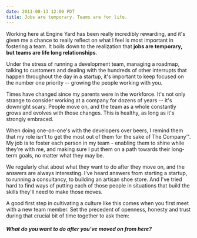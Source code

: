 ```yaml
---
date: 2011-08-13 12:00 PDT
title: Jobs are temporary. Teams are for life.
---
```


Working here at Engine Yard has been really incredibly rewarding, and it's given me a chance to really reflect on what I feel is most important in fostering a team.  It boils down to the realization that **jobs are temporary, but teams are life long relationships**.

Under the stress of running a development team, managing a roadmap, talking to customers and dealing with the hundreds of other interrupts that happen throughout the day in a startup, it's important to keep focused on the number one priority -- growing the people working with you.

Times have changed since my parents were in the workforce.  It's not only strange to consider working at a company for dozens of years -- it's downright scary.  People move on, and the team as a whole constantly grows and evolves with those changes.  This is healthy, as long as it's strongly embraced.

When doing one-on-one's with the developers over beers, I remind them that my role isn't to get the most out of them for the sake of The Company&trade;.  My job is to foster each person in my team - enabling them to shine while they're with me, and making sure I put them on a path towards their long-term goals, no matter what they may be.

We regularly chat about what they want to do after they move on, and the answers are always interesting.  I've heard answers from starting a startup, to running a consultancy, to building an artisan shoe store.  And I've tried hard to find ways of putting each of those people in situations that build the skills they'll need to make those moves.

A good first step in cultivating a culture like this comes when you first meet with a new team member.  Set the precedent of openness, honesty and trust during that crucial bit of time together to ask them: 

##### What do you want to do after you've moved on from here?
